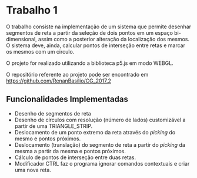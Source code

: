 # Trabalho 1
O trabalho consiste na implementação de um sistema que permite desenhar segmentos de reta a partir da seleção de dois pontos em um espaço bi-dimensional, assim como a posterior alteração da localização dos mesmos. O sistema deve, ainda, calcular pontos de interseção entre retas e marcar os mesmos com um circulo.

O projeto for realizado utilizando a biblioteca p5.js em modo WEBGL.

O repositório referente ao projeto pode ser encontrado em https://github.com/RenanBasilio/CG_2017.2

## Funcionalidades Implementadas
* Desenho de segmentos de reta
* Desenho de círculos com resolução (número de lados) customizável a partir de uma TRIANGLE_STRIP.
* Deslocamento de um ponto extremo da reta através do _picking_ do mesmo e pontos próximos.
* Deslocamento (translação) do segmento de reta a partir do _picking_ da mesma a partir da mesma e pontos próximos.
* Cálculo de pontos de interseção entre duas retas.
* Modificador CTRL faz o programa ignorar comandos contextuais e criar uma nova reta.